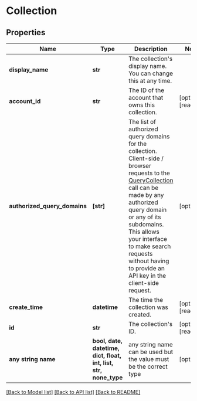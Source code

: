 # Collection


## Properties
Name | Type | Description | Notes
------------ | ------------- | ------------- | -------------
**display_name** | **str** | The collection&#39;s display name. You can change this at any time. | 
**account_id** | **str** | The ID of the account that owns this collection. | [optional] [readonly] 
**authorized_query_domains** | **[str]** | The list of authorized query domains for the collection.  Client-side / browser requests to the [QueryCollection](/docs/api#operation/QueryCollection) call can be made by any authorized query domain or any of its subdomains. This allows your interface to make search requests without having to provide an API key in the client-side request. | [optional] 
**create_time** | **datetime** | The time the collection was created. | [optional] [readonly] 
**id** | **str** | The collection&#39;s ID. | [optional] [readonly] 
**any string name** | **bool, date, datetime, dict, float, int, list, str, none_type** | any string name can be used but the value must be the correct type | [optional]

[[Back to Model list]](../README.md#documentation-for-models) [[Back to API list]](../README.md#documentation-for-api-endpoints) [[Back to README]](../README.md)


